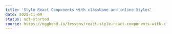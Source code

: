 ```yaml
---
title: 'Style React Components with className and inline Styles'
date: 2023-11-09
status: not-started
source: https://egghead.io/lessons/react-style-react-components-with-classname-and-inline-styles
---
```

